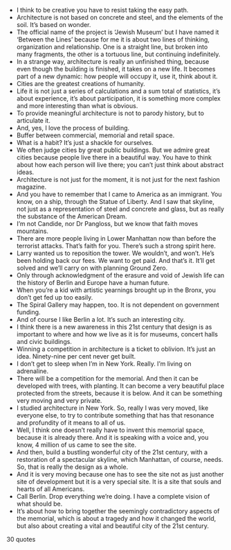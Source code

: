  - I think to be creative you have to resist taking the easy path.
 - Architecture is not based on concrete and steel, and the elements of the soil. It’s based on wonder.
 - The official name of the project is ‘Jewish Museum’ but I have named it ‘Between the Lines’ because for me it is about two lines of thinking, organization and relationship. One is a straight line, but broken into many fragments, the other is a tortuous line, but continuing indefinitely.
 - In a strange way, architecture is really an unfinished thing, because even though the building is finished, it takes on a new life. It becomes part of a new dynamic: how people will occupy it, use it, think about it.
 - Cities are the greatest creations of humanity.
 - Life it is not just a series of calculations and a sum total of statistics, it’s about experience, it’s about participation, it is something more complex and more interesting than what is obvious.
 - To provide meaningful architecture is not to parody history, but to articulate it.
 - And, yes, I love the process of building.
 - Buffer between commercial, memorial and retail space.
 - What is a habit? It’s just a shackle for ourselves.
 - We often judge cities by great public buildings. But we admire great cities because people live there in a beautiful way. You have to think about how each person will live there; you can’t just think about abstract ideas.
 - Architecture is not just for the moment, it is not just for the next fashion magazine.
 - And you have to remember that I came to America as an immigrant. You know, on a ship, through the Statue of Liberty. And I saw that skyline, not just as a representation of steel and concrete and glass, but as really the substance of the American Dream.
 - I’m not Candide, nor Dr Pangloss, but we know that faith moves mountains.
 - There are more people living in Lower Manhattan now than before the terrorist attacks. That’s faith for you. There’s such a strong spirit here.
 - Larry wanted us to reposition the tower. We wouldn’t, and won’t. He’s been holding back our fees. We want to get paid. And that’s it. It’ll get solved and we’ll carry on with planning Ground Zero.
 - Only through acknowledgment of the erasure and void of Jewish life can the history of Berlin and Europe have a human future.
 - When you’re a kid with artistic yearnings brought up in the Bronx, you don’t get fed up too easily.
 - The Spiral Gallery may happen, too. It is not dependent on government funding.
 - And of course I like Berlin a lot. It’s such an interesting city.
 - I think there is a new awareness in this 21st century that design is as important to where and how we live as it is for museums, concert halls and civic buildings.
 - Winning a competition in architecture is a ticket to oblivion. It’s just an idea. Ninety-nine per cent never get built.
 - I don’t get to sleep when I’m in New York. Really. I’m living on adrenaline.
 - There will be a competition for the memorial. And then it can be developed with trees, with planting. It can become a very beautiful place protected from the streets, because it is below. And it can be something very moving and very private.
 - I studied architecture in New York. So, really I was very moved, like everyone else, to try to contribute something that has that resonance and profundity of it means to all of us.
 - Well, I think one doesn’t really have to invent this memorial space, because it is already there. And it is speaking with a voice and, you know, 4 million of us came to see the site.
 - And then, build a bustling wonderful city of the 21st century, with a restoration of a spectacular skyline, which Manhattan, of course, needs. So, that is really the design as a whole.
 - And it is very moving because one has to see the site not as just another site of development but it is a very special site. It is a site that souls and hearts of all Americans.
 - Call Berlin. Drop everything we’re doing. I have a complete vision of what should be.
 - It’s about how to bring together the seemingly contradictory aspects of the memorial, which is about a tragedy and how it changed the world, but also about creating a vital and beautiful city of the 21st century.

30 quotes